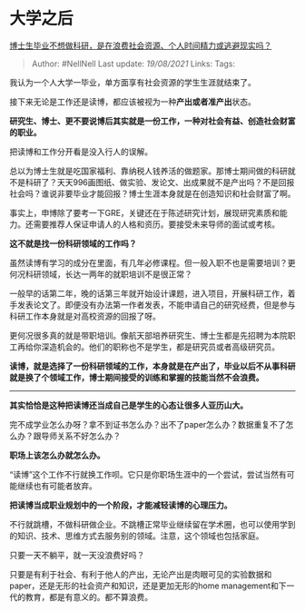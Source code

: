 # 大学之后
[博士生毕业不想做科研，是在浪费社会资源、个人时间精力或逃避现实吗？](https://www.zhihu.com/question/462265744/answer/1923742865)

> Author: #NellNell 
> Last update: *19/08/2021* 
> Links:
> Tags:

我认为一个人大学一毕业，单方面享有社会资源的学生生涯就结束了。

接下来无论是工作还是读博，都应该被视为一种**产出或者准产出**状态。

**研究生、博士、更不要说博后其实就是一份工作，一种对社会有益、创造社会财富的职业。**

把读博和工作分开看是没入行人的误解。

总以为博士生就是吃国家福利、靠纳税人钱养活的做题家。那博士期间做的科研就不是科研了？天天996画图纸、做实验、发论文、出成果就不是产出吗？不是回报社会吗？谁说非要毕业才能回报？博士生涯本身就是在创造知识和社会财富了啊。

事实上，申博除了要考一下GRE，关键还在于陈述研究计划，展现研究素质和能力。还需要推荐人保证申请人的人格和资历。要接受未来导师的面试或考核。

**这不就是找一份科研领域的工作吗？**

虽然读博有学习的成分在里面，有几年必修课程。但一般入职不也是需要培训？更何况科研领域，长达一两年的就职培训不是很正常？

一般早的话第二年，晚的话第三年就开始设计课题，进入项目，开展科研工作，着手发表论文了。即便没有办法第一作者发表，不能申请自己的研究经费，但是参与科研工作本身就是对高校资源的回报了呀。

更何况很多真的就是带职培训。像航天部培养研究生、博士生都是先招聘为本院职工再给你深造机会的。他们的职称也不是学生，都是研究员或者高级研究员。

**读博，就是选择了一份科研领域的工作，本身就是在产出了，毕业以后不从事科研就是换了个领域工作，博士期间接受的训练和掌握的技能当然不会浪费。**

---

**其实恰恰是这种把读博还当成自己是学生的心态让很多人亚历山大。**

完不成学业怎么办呀？拿不到证书怎么办？出不了paper怎么办？数据重复不了怎么办？跟导师关系不好怎么办？

**职场上该怎么办就怎么办。**

“读博”这个工作不行就换工作呗。它只是你职场生涯中的一个尝试，尝试当然有可能继续也有可能者放弃。

**把读博当成职业规划中的一个阶段，才能减轻读博的心理压力。**

不行就跳槽，不做科研做企业。不跳槽正常毕业继续留在学术圈，也可以使用学到的知识、技术、思维方式去服务别的领域。注意，这个领域也包括家庭。

只要一天不躺平，就一天没浪费好吗？

只要是有利于社会、有利于他人的产出，无论产出是肉眼可见的实验数据和paper，还是无形的社会资产和知识，还是更加无形的home management和下一代的教育，都是有意义的。都不算浪费。